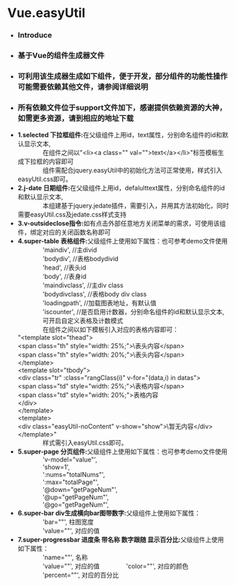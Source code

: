 # <h1>Vue.easyUtil</h1>
* <h3>Introduce</h3>
 * <h3>基于Vue的组件生成器文件</h3>
 * <h3>可利用该生成器生成如下组件，便于开发，部分组件的功能性操作可能需要依赖其他文件，请参阅详细说明</h3>
 * <h3>所有依赖文件位于support文件加下，感谢提供依赖资源的大神，如需更多资源，请到相应的地址下载</h3>
 * <strong>1.selected  下拉框组件:</strong>在父级组件上用id，text属性，分别命名组件的id和默认显示文本,</br>
 						&emsp;&emsp;&emsp;&emsp;在组件之间以"\<li>\<a class="" val="">text\</a>\</li>"标签模板生成下拉框的内容即可</br>
 						&emsp;&emsp;&emsp;&emsp;组件需配合jquery.easyUtil中的初始化方法可正常使用，样式引入easyUtil.css即可。</br>
 * <strong>2.j-date  日期组件:</strong>在父级组件上用id，defalulttext属性，分别命名组件的id和默认显示文本,</br>
 						&emsp;&emsp;&emsp;&emsp;本组建基于jquery.jedate插件，需要引入，并用其方法初始化，同时需要easyUtil.css及jedate.css样式支持</br>
* <strong>3.v-outsideclose指令:</strong>如有点击外部任意地方关闭菜单的需求，可使用该组件，绑定对应的关闭函数名称即可</br>
* <strong>4.super-table  表格组件:</strong>父级组件上使用如下属性：也可参考demo文件使用</br>
										&emsp;&emsp;&emsp;&emsp;'maindiv',  //主divid</br>
										&emsp;&emsp;&emsp;&emsp;'bodydiv',  //表格bodydivid</br>
										&emsp;&emsp;&emsp;&emsp;'head',   //表头id</br>
										&emsp;&emsp;&emsp;&emsp;'body',   //表身id</br>
										&emsp;&emsp;&emsp;&emsp;'maindivclass',  //主div class</br>
										&emsp;&emsp;&emsp;&emsp;'bodydivclass',  //表格body div class</br>
										&emsp;&emsp;&emsp;&emsp;'loadingpath',   //加载图表地址，有默认值</br>
										&emsp;&emsp;&emsp;&emsp;'iscounter',    //是否启用计数器，分别命名组件的id和默认显示文本,</br>
										&emsp;&emsp;&emsp;&emsp;可开启自定义表格及计数模式</br>
 						&emsp;&emsp;&emsp;&emsp;在组件之间以如下模板引入对应的表格内容即可：</br>
 						"\<template slot="thead">\
						\<span class="th" style="width: 25%;">\表头内容\</span>\
						\<span class="th" style="width: 20%;">\表头内容\</span>\
						\</template>\
						\<template slot="tbody">\
					\<div class="tr" :class="rangClass(i)"  v-for="(data,i) in datas">\
						\<span class="td" style="width: 25%;">\表格内容\</span>\
						\<span class="td" style="width: 20%;">表格内容</span>\
					\</div>\
				\</template>\
				\<template>\
					\<div class="easyUtil-noContent" v-show="show">\暂无内容\</div>\
				\</template>\"</br>
 						&emsp;&emsp;&emsp;&emsp;样式需引入easyUtil.css即可。</br>
* <strong>5.super-page  分页组件:</strong>父级组件上使用如下属性：也可参考demo文件使用</br>
										&emsp;&emsp;&emsp;&emsp;'v-model="value"',  
										&emsp;&emsp;&emsp;&emsp;'show=1',  
										&emsp;&emsp;&emsp;&emsp;':nums="totalNums"',  
										&emsp;&emsp;&emsp;&emsp;':max="totalPage"',  
										&emsp;&emsp;&emsp;&emsp;'@down="getPageNum"',   
										&emsp;&emsp;&emsp;&emsp;'@up="getPageNum"',   
										&emsp;&emsp;&emsp;&emsp;'@go="getPageNum"', 
* <strong>6.super-bar  div生成横向bar图带数字:</strong>父级组件上使用如下属性：</br>
							&emsp;&emsp;&emsp;&emsp;'bar=""', 柱图宽度  
							&emsp;&emsp;&emsp;&emsp;'value=""', 对应的值   
* <strong>7.super-progressbar  进度条 带名称 数字跟随 显示百分比:</strong>父级组件上使用如下属性：</br>
							&emsp;&emsp;&emsp;&emsp;'name=""', 名称  
							&emsp;&emsp;&emsp;&emsp;'value=""', 对应的值
							&emsp;&emsp;&emsp;&emsp;'color=""', 对应的颜色 	
							&emsp;&emsp;&emsp;&emsp;'percent=""', 对应的百分比 							

		

